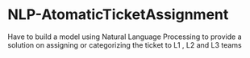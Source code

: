 # NLP-AtomaticTicketAssignment
Have to build a model using Natural Language Processing to provide a solution on assigning or categorizing the ticket to L1 , L2 and L3 teams
